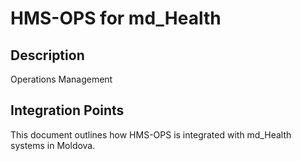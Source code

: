 # HMS-OPS for md_Health

## Description

Operations Management

## Integration Points

This document outlines how HMS-OPS is integrated with md_Health systems in Moldova.
